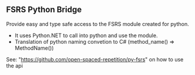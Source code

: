 ## FSRS Python Bridge
Provide easy and type safe access to the FSRS module created for python. 
- It uses Python.NET to call into python and use the module.
- Translation of python naming convetion to C# (method_name() => MethodName())

See: "https://github.com/open-spaced-repetition/py-fsrs" on how to use the api